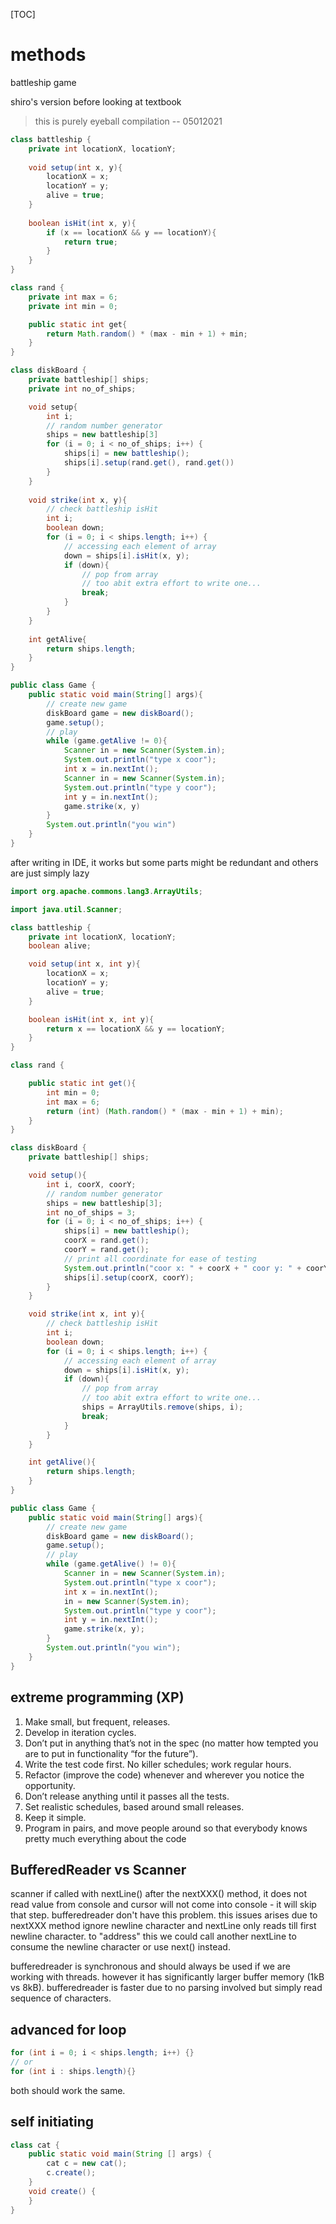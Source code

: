 [TOC]

# methods

battleship game

shiro's version before looking at textbook

> this is purely eyeball compilation -- 05012021

```java
class battleship {
    private int locationX, locationY;
    
    void setup(int x, y){
        locationX = x;
        locationY = y;
        alive = true;
    }
    
    boolean isHit(int x, y){
        if (x == locationX && y == locationY){
            return true;
        }
    }
}

class rand {
    private int max = 6;
    private int min = 0;

    public static int get{
        return Math.random() * (max - min + 1) + min;
    }
}

class diskBoard {
    private battleship[] ships;
    private int no_of_ships;

    void setup{
        int i;
        // random number generator
        ships = new battleship[3]
        for (i = 0; i < no_of_ships; i++) {
            ships[i] = new battleship();
        	ships[i].setup(rand.get(), rand.get())
        }
    }
    
    void strike(int x, y){
        // check battleship isHit
        int i;
        boolean down;
        for (i = 0; i < ships.length; i++) {
            // accessing each element of array 
            down = ships[i].isHit(x, y); 
            if (down){
                // pop from array
                // too abit extra effort to write one...
                break;
            }
        } 
    }
    
    int getAlive{
        return ships.length;
    }
}

public class Game {
    public static void main(String[] args){
        // create new game
        diskBoard game = new diskBoard();
        game.setup();
        // play
        while (game.getAlive != 0){
            Scanner in = new Scanner(System.in);
            System.out.println("type x coor");
            int x = in.nextInt();
            Scanner in = new Scanner(System.in);
            System.out.println("type y coor");
            int y = in.nextInt();
            game.strike(x, y)
        }
        System.out.println("you win")
    }
}
```

after writing in IDE, it works but some parts might be redundant and others are just simply lazy

```java
import org.apache.commons.lang3.ArrayUtils;

import java.util.Scanner;

class battleship {
    private int locationX, locationY;
    boolean alive;

    void setup(int x, int y){
        locationX = x;
        locationY = y;
        alive = true;
    }

    boolean isHit(int x, int y){
        return x == locationX && y == locationY;
    }
}

class rand {

    public static int get(){
        int min = 0;
        int max = 6;
        return (int) (Math.random() * (max - min + 1) + min);
    }
}

class diskBoard {
    private battleship[] ships;

    void setup(){
        int i, coorX, coorY;
        // random number generator
        ships = new battleship[3];
        int no_of_ships = 3;
        for (i = 0; i < no_of_ships; i++) {
            ships[i] = new battleship();
            coorX = rand.get();
            coorY = rand.get();
            // print all coordinate for ease of testing
            System.out.println("coor x: " + coorX + " coor y: " + coorY);
            ships[i].setup(coorX, coorY);
        }
    }

    void strike(int x, int y){
        // check battleship isHit
        int i;
        boolean down;
        for (i = 0; i < ships.length; i++) {
            // accessing each element of array
            down = ships[i].isHit(x, y);
            if (down){
                // pop from array
                // too abit extra effort to write one...
                ships = ArrayUtils.remove(ships, i);
                break;
            }
        }
    }

    int getAlive(){
        return ships.length;
    }
}

public class Game {
    public static void main(String[] args){
        // create new game
        diskBoard game = new diskBoard();
        game.setup();
        // play
        while (game.getAlive() != 0){
            Scanner in = new Scanner(System.in);
            System.out.println("type x coor");
            int x = in.nextInt();
            in = new Scanner(System.in);
            System.out.println("type y coor");
            int y = in.nextInt();
            game.strike(x, y);
        }
        System.out.println("you win");
    }
}
```

## extreme programming (XP)

1. Make small, but frequent, releases.
2. Develop in iteration cycles.
3. Don’t put in anything that’s not in the spec (no matter how tempted you are to put in functionality “for the future”).
4. Write the test code first. No killer schedules; work regular hours.
5. Refactor (improve the code) whenever and wherever you notice the opportunity.
6. Don’t release anything until it passes all the tests.
7. Set realistic schedules, based around small releases.
8. Keep it simple.
9. Program in pairs, and move people around so that everybody knows pretty much everything about the code

## BufferedReader vs Scanner

scanner if called with nextLine() after the nextXXX() method, it does not read value from console and cursor will not come into console - it will skip that step. bufferedreader don't have this problem. this issues arises due to nextXXX method ignore newline character and nextLine only reads till first newline character. to "address" this we could call another nextLine to consume the newline character or use next() instead.

bufferedreader is synchronous and should always be used if we are working with threads. however it has significantly larger buffer memory (1kB vs 8kB). bufferedreader is faster due to no parsing involved but simply read sequence of characters.

## advanced for loop

```java
for (int i = 0; i < ships.length; i++) {}
// or
for (int i : ships.length){}
```

both should work the same.

## self initiating

```java
class cat {
    public static void main(String [] args) {
        cat c = new cat();
        c.create();
    }
    void create() {
    }
}
```

